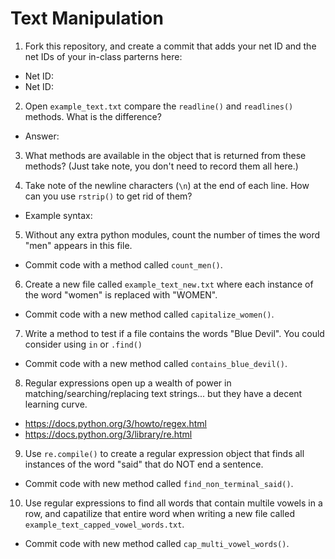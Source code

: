 Text Manipulation
=================

1. Fork this repository, and create a commit that adds your net ID and the net IDs of your in-class parterns here:
  + Net ID:
  + Net ID:

2. Open ``example_text.txt`` compare the ``readline()`` and ``readlines()`` methods.  What is the difference?
  + Answer:

3. What methods are available in the object that is returned from these methods?  (Just take note, you don't need to record them all here.)

4. Take note of the newline characters (``\n``) at the end of each line.  How can you use ``rstrip()`` to get rid of them?
  + Example syntax:

5. Without any extra python modules, count the number of times the word "men" appears in this file.
  + Commit code with a method called ``count_men()``.

6. Create a new file called ``example_text_new.txt`` where each instance of the word "women" is replaced with "WOMEN".
  + Commit code with a new method called ``capitalize_women()``.

7. Write a method to test if a file contains the words "Blue Devil".  You could consider using ``in`` or ``.find()``
  + Commit code with a new method called ``contains_blue_devil()``.

8. Regular expressions open up a wealth of power in matching/searching/replacing text strings... but they have a decent learning curve.
  + https://docs.python.org/3/howto/regex.html
  + https://docs.python.org/3/library/re.html

9. Use ``re.compile()`` to create a regular expression object that finds all instances of the word "said" that do NOT end a sentence.
  + Commit code with new method called ``find_non_terminal_said()``.

10. Use regular expressions to find all words that contain multile vowels in a row, and capatilize that entire word when writing a new file called ``example_text_capped_vowel_words.txt``.
  + Commit code with new method called ``cap_multi_vowel_words()``.
